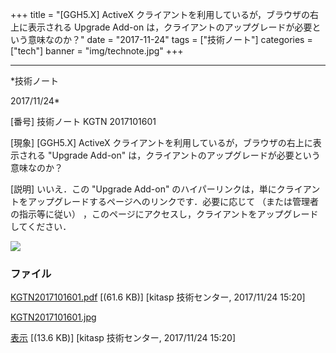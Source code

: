 ﻿+++
title = "[GGH5.X] ActiveX クライアントを利用しているが，ブラウザの右上に表示される Upgrade Add-on は，クライアントのアップグレードが必要という意味なのか？"
date = "2017-11-24"
tags = ["技術ノート"]
categories = ["tech"]
banner = "img/technote.jpg"
+++

-----------------------------------------------------------------------------------------------------------------------------

*技術ノート

2017/11/24*


[番号]
技術ノート KGTN 2017101601

[現象]
[GGH5.X] ActiveX
クライアントを利用しているが，ブラウザの右上に表示される "Upgrade
Add-on" は，クライアントのアップグレードが必要という意味なのか？

[説明]
いいえ．この "Upgrade Add-on"
のハイパーリンクは，単にクライアントをアップグレードするページへのリンクです．必要に応じて
（または管理者の指示等に従い）
，このページにアクセスし，クライアントをアップグレードしてください．

![](http://techreport.kitasp.net/attachments/download/3862/KGTN2017101601.jpg)


### ファイル





[KGTN2017101601.pdf](http://techreport.kitasp.net/attachments/download/3861/KGTN2017101601.pdf)
 [(61.6 KB)] [kitasp 技術センター, 2017/11/24
15:20]

[KGTN2017101601.jpg](http://techreport.kitasp.net/attachments/download/3862/KGTN2017101601.jpg)

[表示](http://techreport.kitasp.net/attachments/3862/KGTN2017101601.jpg "表示")
 [(13.6 KB)] [kitasp 技術センター, 2017/11/24
15:20]
